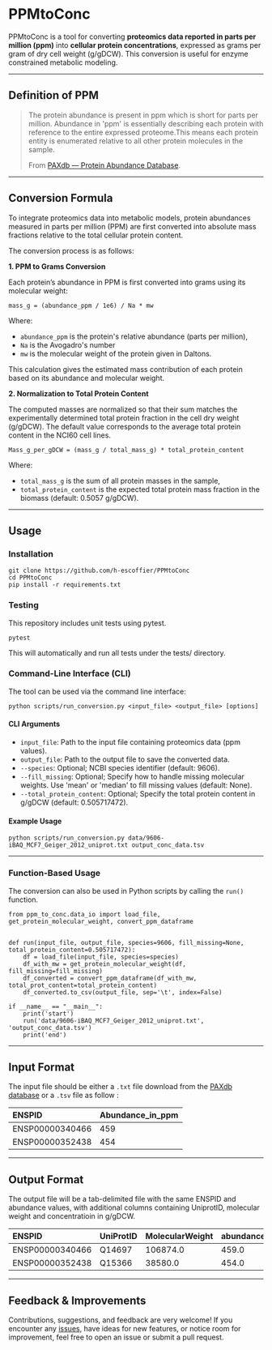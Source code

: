 # PPMtoConc

PPMtoConc is a tool for converting **proteomics data reported in parts per million (ppm)** into **cellular protein concentrations**, expressed as grams per gram of dry cell weight (g/gDCW). This conversion is useful for enzyme constrained metabolic modeling.

-----------------------

## Definition of PPM 

> The protein abundance is present in ppm which is short for parts per million. Abundance in 'ppm' is essentially describing each protein with reference to the entire expressed proteome.This means each protein entity is enumerated relative to all other protein molecules in the sample.
>
> From [PAXdb — Protein Abundance Database](https://pax-db.org/help).

-----------------------

## Conversion Formula

To integrate proteomics data into metabolic models, protein abundances measured in parts per million (PPM) are first converted into absolute mass fractions relative to the total cellular protein content.

The conversion process is as follows:

**1. PPM to Grams Conversion**

Each protein’s abundance in PPM is first converted into grams using its molecular weight:

```
mass_g = (abundance_ppm / 1e6) / Na * mw
```

Where:
* `abundance_ppm` is the protein's relative abundance (parts per million),
* `Na` is the Avogadro's number
* `mw` is the molecular weight of the protein given in Daltons.

This calculation gives the estimated mass contribution of each protein based on its abundance and molecular weight.

**2. Normalization to Total Protein Content**

The computed masses are normalized so that their sum matches the experimentally determined total protein fraction in the cell dry weight (g/gDCW). The default value corresponds to the average total protein content in the NCI60 cell lines.

```
Mass_g_per_gDCW = (mass_g / total_mass_g) * total_protein_content
```

Where:
* `total_mass_g` is the sum of all protein masses in the sample,
* `total_protein_content` is the expected total protein mass fraction in the biomass (default: 0.5057 g/gDCW).

-----------------------

## Usage 

### Installation 

```
git clone https://github.com/h-escoffier/PPMtoConc
cd PPMtoConc
pip install -r requirements.txt
```

### Testing

This repository includes unit tests using pytest.

```
pytest
```

This will automatically and run all tests under the tests/ directory.

### Command-Line Interface (CLI)

The tool can be used via the command line interface: 

```
python scripts/run_conversion.py <input_file> <output_file> [options]
``` 

#### CLI Arguments

* `input_file`: Path to the input file containing proteomics data (ppm values).
* `output_file`: Path to the output file to save the converted data.
* `--species`: Optional; NCBI species identifier (default: 9606).
* `--fill_missing`: Optional; Specify how to handle missing molecular weights. Use 'mean' or 'median' to fill missing values (default: None).
* `--total_protein_content`: Optional; Specify the total protein content in g/gDCW (default: 0.505717472).

#### Example Usage

```
python scripts/run_conversion.py data/9606-iBAQ_MCF7_Geiger_2012_uniprot.txt output_conc_data.tsv
```

-----------------------

### Function-Based Usage

The conversion can also be used in Python scripts by calling the `run()` function.

```
from ppm_to_conc.data_io import load_file, get_protein_molecular_weight, convert_ppm_dataframe


def run(input_file, output_file, species=9606, fill_missing=None, total_protein_content=0.505717472):
    df = load_file(input_file, species=species)
    df_with_mw = get_protein_molecular_weight(df, fill_missing=fill_missing)
    df_converted = convert_ppm_dataframe(df_with_mw, total_prot_content=total_protein_content)
    df_converted.to_csv(output_file, sep='\t', index=False)

if __name__ == "__main__":
    print('start')
    run('data/9606-iBAQ_MCF7_Geiger_2012_uniprot.txt', 'output_conc_data.tsv')
    print('end')
```

-----------------------

## Input Format 

The input file should be either a `.txt` file download from the [PAXdb database](https://pax-db.org/download) or a `.tsv` file as follow : 

| ENSPID | Abundance_in_ppm |
| :--------------- | :--------------- |
| ENSP00000340466 | 459 |
| ENSP00000352438 | 454 |

-----------------------

## Output Format 

The output file will be a tab-delimited file with the same ENSPID and abundance values, with additional columns containing UniprotID, molecular weight and concentratioin in g/gDCW.

| ENSPID | UniProtID | MolecularWeight | abundance | Mass_g_per_gDCW |
| :--------------- | :--------------- | :--------------- | :--------------- | :--------------- | 
| ENSP00000340466 | Q14697 | 106874.0 | 459.0 | 0.00038304162818003304 |
| ENSP00000352438 | Q15366 | 38580.0 | 454.0 | 0.00013676636403379605 |

-----------------------

## Feedback & Improvements

Contributions, suggestions, and feedback are very welcome!
If you encounter any [issues](https://github.com/h-escoffier/PPMtoConc/issues), have ideas for new features, or notice room for improvement, feel free to open an issue or submit a pull request.

